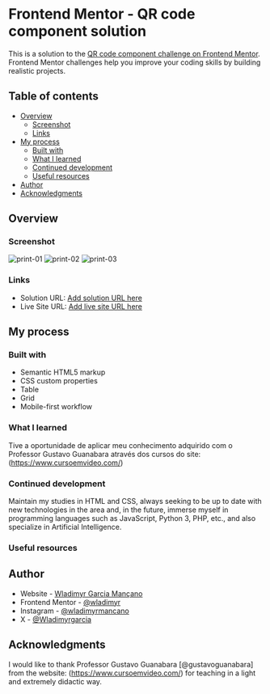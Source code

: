 # Frontend Mentor - QR code component solution

This is a solution to the [QR code component challenge on Frontend Mentor](https://www.frontendmentor.io/challenges/qr-code-component-iux_sIO_H). Frontend Mentor challenges help you improve your coding skills by building realistic projects. 

## Table of contents

- [Overview](#overview)
  - [Screenshot](#screenshot)
  - [Links](#links)
- [My process](#my-process)
  - [Built with](#built-with)
  - [What I learned](#what-i-learned)
  - [Continued development](#continued-development)
  - [Useful resources](#useful-resources)
- [Author](#author)
- [Acknowledgments](#acknowledgments)

## Overview

### Screenshot

![print-01](./design/print-01.jpeg)
![print-02](./design/print-02.jpeg)
![print-03](./design/print-03.jpeg)

### Links

- Solution URL: [Add solution URL here](https://github.com/wladimyr/recipe-page-main)
- Live Site URL: [Add live site URL here](https://wladimyr.github.io/recipe-page-main/)

## My process

### Built with

- Semantic HTML5 markup
- CSS custom properties
- Table
- Grid
- Mobile-first workflow

### What I learned

Tive a oportunidade de aplicar meu conhecimento adquirido com o Professor Gustavo Guanabara através dos cursos do site: (https://www.cursoemvideo.com/)

### Continued development

 Maintain my studies in HTML and CSS, always seeking to be up to date with new technologies in the area and, in the future, immerse myself in programming languages ​​such as JavaScript, Python 3, PHP, etc., and also specialize in Artificial Intelligence.

### Useful resources


## Author

- Website - [Wladimyr Garcia Mançano](https://github.com/wladimyr)
- Frontend Mentor - [@wladimyr](https://www.frontendmentor.io/profile/wladimyr)
- Instagram - [@wladimyrmancano](https://www.instagram.com/wladimyrmancano/)
- X - [@Wladimyrgarcia](https://x.com/Wladimyrgarcia)

## Acknowledgments

I would like to thank Professor Gustavo Guanabara [@gustavoguanabara] from the website: (https://www.cursoemvideo.com/) for teaching in a light and extremely didactic way.


